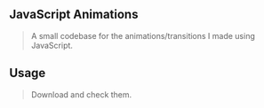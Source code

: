 ## JavaScript Animations

> A small codebase for the animations/transitions I made using JavaScript.

## Usage

> Download and check them.
